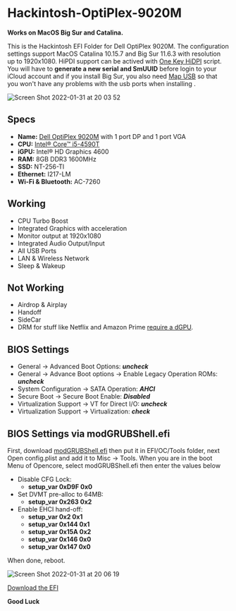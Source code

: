 # Hackintosh-OptiPlex-9020M
**Works on MacOS Big Sur and Catalina.**

This is the Hackintosh EFI Folder for Dell OptiPlex 9020M. The configuration settings support MacOS Catalina 10.15.7 and Big Sur 11.6.3 with resolution up to 1920x1080. HiPDI support can be actived with [One Key HiDPI](https://github.com/xzhih/one-key-hidpi/blob/master/README.md) script. You will have to **generate a new serial and SmUUID** before login to your iCloud account and if you install Big Sur, you also need [Map USB](https://dortania.github.io/OpenCore-Post-Install/usb/intel-mapping/intel.html) so that you won't have any problems with the usb ports when installing .

![Screen Shot 2022-01-31 at 20 03 52](https://user-images.githubusercontent.com/92006941/151798456-ec3db64d-177e-46da-ab0f-45345fe818bc.png)

## Specs

* **Name:** [Dell OptiPlex 9020M](https://www.hardware-corner.net/desktop-models/Dell-OptiPlex-9020M/) with 1 port DP and 1 port VGA
* **CPU:** [Intel® Core™ i5-4590T](https://ark.intel.com/content/www/vn/vi/ark/products/78928/intel-core-i5-4590t-processor-6m-cache-up-to-3-00-ghz.html)
* **iGPU:** Intel® HD Graphics 4600
* **RAM:** 8GB DDR3 1600MHz
* **SSD:** NT-256-TI
* **Ethernet:** I217-LM
* **Wi-Fi & Bluetooth:** AC-7260

## Working

* CPU Turbo Boost
* Integrated Graphics with acceleration
* Monitor output at 1920x1080
* Integrated Audio Output/Input
* All USB Ports
* LAN & Wireless Network
* Sleep & Wakeup

## Not  Working

* Airdrop & Airplay
* Handoff
* SideCar
* DRM for stuff like Netflix and Amazon Prime [require a dGPU](https://github.com/acidanthera/WhateverGreen/blob/master/Manual/FAQ.Chart.md).

## BIOS Settings
- General → Advanced Boot Options: ***uncheck***
- General → Advance Boot options → Enable Legacy Operation ROMs: ***uncheck***
- System Configuration → SATA Operation: ***AHCI***
- Secure Boot → Secure Boot Enable: ***Disabled***
- Virtualization Support → VT for Direct I/O: ***uncheck***
- Virtualization Support → Virtualization: ***check***


## BIOS Settings via modGRUBShell.efi

First, download [modGRUBShell.efi](https://github.com/datasone/grub-mod-setup_var/releases) then put it in EFI/OC/Tools folder, next Open config.plist and add it to Misc -> Tools. When you are in the boot Menu of Opencore, select modGRUBShell.efi then enter the values below

* Disable CFG Lock: 
  * **setup_var 0xD9F 0x0**
* Set DVMT pre-alloc to 64MB: 
  * **setup_var 0x263 0x2**
* Enable EHCI hand-off:
  * **setup_var 0x2 0x1**
  * **setup_var 0x144 0x1**
  * **setup_var 0x15A 0x2**
  * **setup_var 0x146 0x0**
  * **setup_var 0x147 0x0**

When done, reboot.

![Screen Shot 2022-01-31 at 20 06 19](https://user-images.githubusercontent.com/92006941/151798769-f04208b1-029d-4fc4-86cf-c7d8ac0aee93.png)

[Download the EFI](https://github.com/HowNeft/Optiplex9020M/releases/tag/Release)

**Good Luck** 

